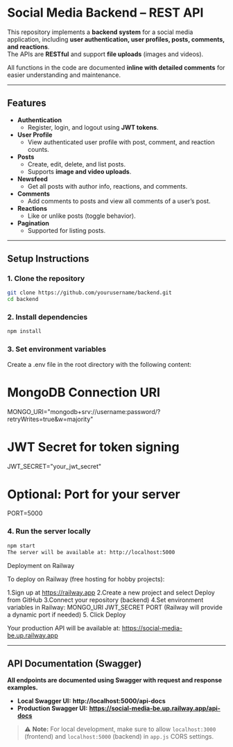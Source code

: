 # Social Media Backend – REST API

This repository implements a **backend system** for a social media application, including **user authentication, user profiles, posts, comments, and reactions**.  
The APIs are **RESTful** and support **file uploads** (images and videos).

All functions in the code are documented **inline with detailed comments** for easier understanding and maintenance.

---

## Features

- **Authentication**
  - Register, login, and logout using **JWT tokens**.
- **User Profile**
  - View authenticated user profile with post, comment, and reaction counts.
- **Posts**
  - Create, edit, delete, and list posts.
  - Supports **image and video uploads**.
- **Newsfeed**
  - Get all posts with author info, reactions, and comments.
- **Comments**
  - Add comments to posts and view all comments of a user’s post.
- **Reactions**
  - Like or unlike posts (toggle behavior).
- **Pagination**
  - Supported for listing posts.

---

## Setup Instructions

### 1. Clone the repository

```bash
git clone https://github.com/yourusername/backend.git
cd backend
```

### 2. Install dependencies

```bash
npm install
```

### 3. Set environment variables

Create a .env file in the root directory with the following content:

# MongoDB Connection URI

MONGO_URI="mongodb+srv://username:password/?retryWrites=true&w=majority"

# JWT Secret for token signing

JWT_SECRET="your_jwt_secret"

# Optional: Port for your server

PORT=5000

### 4. Run the server locally

```bash
npm start
The server will be available at: http://localhost:5000
```

Deployment on Railway

To deploy on Railway (free hosting for hobby projects):

1.Sign up at https://railway.app
2.Create a new project and select Deploy from GitHub
3.Connect your repository (backend)
4.Set environment variables in Railway:
MONGO_URI
JWT_SECRET
PORT (Railway will provide a dynamic port if needed) 5. Click Deploy

Your production API will be available at:
https://social-media-be.up.railway.app

---

## API Documentation (Swagger)

**All endpoints are documented using Swagger with request and response examples.**

- **Local Swagger UI:** **http://localhost:5000/api-docs**
- **Production Swagger UI:** **https://social-media-be.up.railway.app/api-docs**

> ⚠️ **Note:** For local development, make sure to allow `localhost:3000` (frontend) and `localhost:5000` (backend) in `app.js` CORS settings.
